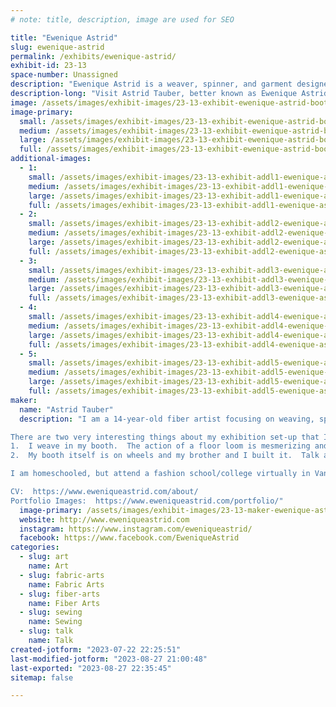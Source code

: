 ```yaml
---
# note: title, description, image are used for SEO

title: "Ewenique Astrid"
slug: ewenique-astrid
permalink: /exhibits/ewenique-astrid/
exhibit-id: 23-13
space-number: Unassigned
description: "Ewenique Astrid is a weaver, spinner, and garment designer creating art with natural fibers."
description-long: "Visit Astrid Tauber, better known as Ewenique Astrid, to see fabric come to life on a floor loom!  Astrid is able to take a dirty fleece off of a sheep and turn it into something both functional and beautiful!  From spinning to weaving to sewing... she does it all!  "
image: /assets/images/exhibit-images/23-13-exhibit-ewenique-astrid-booth-set-up-large.png
image-primary: 
  small: /assets/images/exhibit-images/23-13-exhibit-ewenique-astrid-booth-set-up-small.png
  medium: /assets/images/exhibit-images/23-13-exhibit-ewenique-astrid-booth-set-up-medium.png
  large: /assets/images/exhibit-images/23-13-exhibit-ewenique-astrid-booth-set-up-large.png
  full: /assets/images/exhibit-images/23-13-exhibit-ewenique-astrid-booth-set-up-full.png
additional-images: 
  - 1:
    small: /assets/images/exhibit-images/23-13-exhibit-addl1-ewenique-astrid-20230625-astrid-ewenique-002-small.jpg
    medium: /assets/images/exhibit-images/23-13-exhibit-addl1-ewenique-astrid-20230625-astrid-ewenique-002-medium.jpg
    large: /assets/images/exhibit-images/23-13-exhibit-addl1-ewenique-astrid-20230625-astrid-ewenique-002-large.jpg
    full: /assets/images/exhibit-images/23-13-exhibit-addl1-ewenique-astrid-20230625-astrid-ewenique-002-full.jpg
  - 2:
    small: /assets/images/exhibit-images/23-13-exhibit-addl2-ewenique-astrid-img-8942-small.JPG
    medium: /assets/images/exhibit-images/23-13-exhibit-addl2-ewenique-astrid-img-8942-medium.JPG
    large: /assets/images/exhibit-images/23-13-exhibit-addl2-ewenique-astrid-img-8942-large.JPG
    full: /assets/images/exhibit-images/23-13-exhibit-addl2-ewenique-astrid-img-8942-full.JPG
  - 3:
    small: /assets/images/exhibit-images/23-13-exhibit-addl3-ewenique-astrid-img-8996-small.JPG
    medium: /assets/images/exhibit-images/23-13-exhibit-addl3-ewenique-astrid-img-8996-medium.JPG
    large: /assets/images/exhibit-images/23-13-exhibit-addl3-ewenique-astrid-img-8996-large.JPG
    full: /assets/images/exhibit-images/23-13-exhibit-addl3-ewenique-astrid-img-8996-full.JPG
  - 4:
    small: /assets/images/exhibit-images/23-13-exhibit-addl4-ewenique-astrid-untitled-design-4-small.jpg
    medium: /assets/images/exhibit-images/23-13-exhibit-addl4-ewenique-astrid-untitled-design-4-medium.jpg
    large: /assets/images/exhibit-images/23-13-exhibit-addl4-ewenique-astrid-untitled-design-4-large.jpg
    full: /assets/images/exhibit-images/23-13-exhibit-addl4-ewenique-astrid-untitled-design-4-full.jpg
  - 5:
    small: /assets/images/exhibit-images/23-13-exhibit-addl5-ewenique-astrid-untitled-design-5-small.jpg
    medium: /assets/images/exhibit-images/23-13-exhibit-addl5-ewenique-astrid-untitled-design-5-medium.jpg
    large: /assets/images/exhibit-images/23-13-exhibit-addl5-ewenique-astrid-untitled-design-5-large.jpg
    full: /assets/images/exhibit-images/23-13-exhibit-addl5-ewenique-astrid-untitled-design-5-full.jpg
maker: 
  name: "Astrid Tauber"
  description: "I am a 14-year-old fiber artist focusing on weaving, spinning, and garment design.  All of the products in my shop contain a piece of my handwoven fabric made with all-natural fibers.  I can take fiber off a sheep and transform it into something both beautiful and functional.  

There are two very interesting things about my exhibition set-up that I think would be a great fit for Maker Faire.  
1.  I weave in my booth.  The action of a floor loom is mesmerizing and people stand and watch for long periods of time trying to figure out how the patterns are made.  
2.  My booth itself is on wheels and my brother and I built it.  Talk about Maker Faire heaven!  We bought a $400 utility trailer base at Harbor Freight and built the shop you see here - https://www.instagram.com/reel/Cr7PtwSoXuP/?utm_source=ig_web_copy_link&igshid=MzRlODBiNWFlZA==

I am homeschooled, but attend a fashion school/college virtually in Vancouver.  

CV:  https://www.eweniqueastrid.com/about/
Portfolio Images:  https://www.eweniqueastrid.com/portfolio/"
  image-primary: /assets/images/exhibit-images/23-13-maker-ewenique-astrid-png-medium.png
  website: http://www.eweniqueastrid.com
  instagram: https://www.instagram.com/eweniqueastrid/
  facebook: https://www.facebook.com/EweniqueAstrid
categories: 
  - slug: art
    name: Art
  - slug: fabric-arts
    name: Fabric Arts
  - slug: fiber-arts
    name: Fiber Arts
  - slug: sewing
    name: Sewing
  - slug: talk
    name: Talk
created-jotform: "2023-07-22 22:25:51"
last-modified-jotform: "2023-08-27 21:00:48"
last-exported: "2023-08-27 22:35:45"
sitemap: false

---
```

